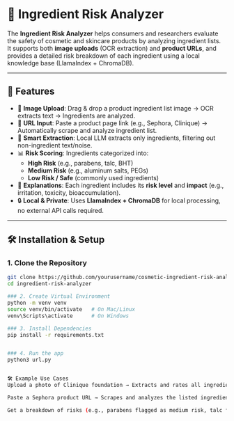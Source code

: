 # 🧴 Ingredient Risk Analyzer

The **Ingredient Risk Analyzer** helps consumers and researchers evaluate the safety of cosmetic and skincare products by analyzing ingredient lists.  
It supports both **image uploads** (OCR extraction) and **product URLs**, and provides a detailed risk breakdown of each ingredient using a local knowledge base (LlamaIndex + ChromaDB).

---

## 🚀 Features
- 📸 **Image Upload**: Drag & drop a product ingredient list image → OCR extracts text → Ingredients are analyzed.
- 🔗 **URL Input**: Paste a product page link (e.g., Sephora, Clinique) → Automatically scrape and analyze ingredient list.
- 🧠 **Smart Extraction**: Local LLM extracts only ingredients, filtering out non-ingredient text/noise.
- 📊 **Risk Scoring**: Ingredients categorized into:
  - **High Risk** (e.g., parabens, talc, BHT)
  - **Medium Risk** (e.g., aluminum salts, PEGs)
  - **Low Risk / Safe** (commonly used ingredients)
- 📝 **Explanations**: Each ingredient includes its **risk level** and **impact** (e.g., irritation, toxicity, bioaccumulation).
- 🔒 **Local & Private**: Uses **LlamaIndex + ChromaDB** for local processing, no external API calls required.

---

## 🛠 Installation & Setup

### 1. Clone the Repository
```bash
git clone https://github.com/yourusername/cosmetic-ingredient-risk-analyzer.git
cd ingredient-risk-analyzer

### 2. Create Virtual Environment
python -m venv venv
source venv/bin/activate   # On Mac/Linux
venv\Scripts\activate      # On Windows

### 3. Install Dependencies
pip install -r requirements.txt


### 4. Run the app
python3 url.py


🛠 Example Use Cases
Upload a photo of Clinique foundation → Extracts and rates all ingredients.

Paste a Sephora product URL → Scrapes and analyzes the listed ingredients.

Get a breakdown of risks (e.g., parabens flagged as medium risk, talc flagged as high risk).

